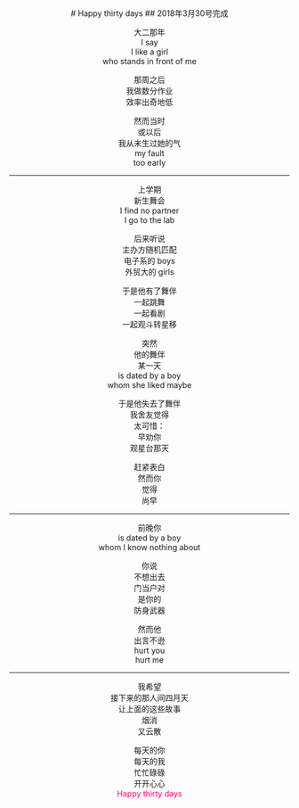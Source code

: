 <center>
# Happy thirty days
## 2018年3月30号完成

大二那年<br/>
I say<br/>
I like a girl<br/>
who stands in front of me

那周之后<br/>
我做数分作业<br/>
效率出奇地低

然而当时<br/>
或以后<br/>
我从未生过她的气<br/>
my fault<br/>
too early

----------------------------

上学期<br/>
新生舞会<br/>
I find no partner<br/>
I go to the lab

后来听说<br/>
主办方随机匹配<br/>
电子系的 boys<br/>
外贸大的 girls

于是他有了舞伴<br/>
一起跳舞<br/>
一起看剧<br/>
一起观斗转星移

突然<br/>
他的舞伴<br/>
某一天<br/>
is dated by a boy<br/>
whom she liked maybe

于是他失去了舞伴<br/>
我舍友觉得<br/>
太可惜：<br/>
早劝你<br/>
观星台那天

赶紧表白<br/>
然而你<br/>
觉得<br/>
尚早

----------------------------------

前晚你<br/>
is dated by a boy<br/>
whom I know nothing about

你说<br/>
不想出去<br/>
门当户对<br/>
是你的<br/>
防身武器

然而他<br/>
出言不逊<br/>
hurt you<br/>
hurt me

----------------------------------

我希望<br/>
接下来的那人间四月天<br/>
让上面的这些故事<br/>
烟消<br/>
又云散

每天的你<br/>
每天的我<br/>
忙忙碌碌<br/>
开开心心<br/>
<span style="color:#FF0080">Happy thirty days</span>
<center>

